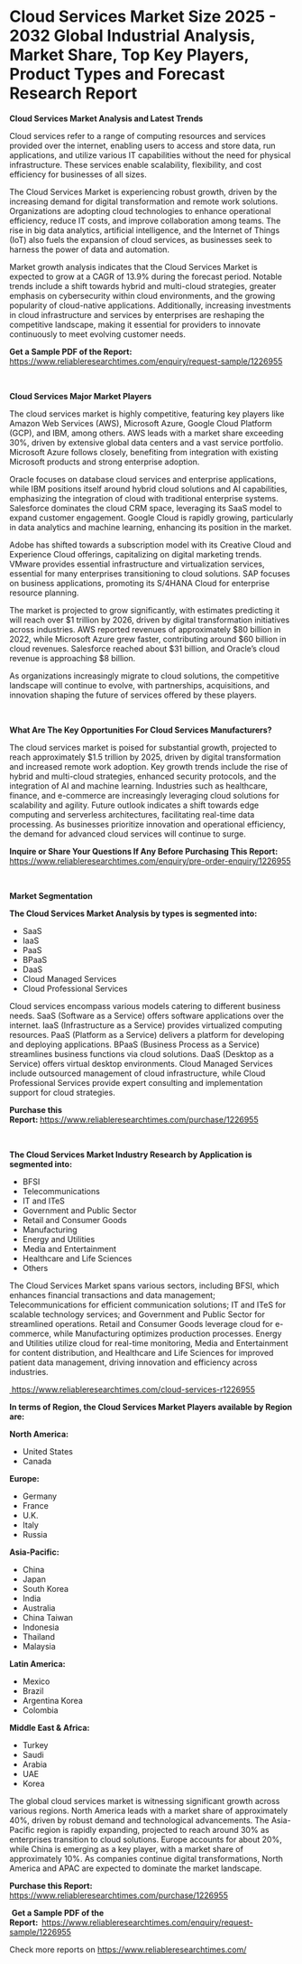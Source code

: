 <p><h1>Cloud Services Market Size 2025 - 2032 Global Industrial Analysis, Market Share, Top Key Players, Product Types and Forecast Research Report</h1></p><p><strong>Cloud Services Market Analysis and Latest Trends</strong></p>
<p><p>Cloud services refer to a range of computing resources and services provided over the internet, enabling users to access and store data, run applications, and utilize various IT capabilities without the need for physical infrastructure. These services enable scalability, flexibility, and cost efficiency for businesses of all sizes. </p><p>The Cloud Services Market is experiencing robust growth, driven by the increasing demand for digital transformation and remote work solutions. Organizations are adopting cloud technologies to enhance operational efficiency, reduce IT costs, and improve collaboration among teams. The rise in big data analytics, artificial intelligence, and the Internet of Things (IoT) also fuels the expansion of cloud services, as businesses seek to harness the power of data and automation.</p><p>Market growth analysis indicates that the Cloud Services Market is expected to grow at a CAGR of 13.9% during the forecast period. Notable trends include a shift towards hybrid and multi-cloud strategies, greater emphasis on cybersecurity within cloud environments, and the growing popularity of cloud-native applications. Additionally, increasing investments in cloud infrastructure and services by enterprises are reshaping the competitive landscape, making it essential for providers to innovate continuously to meet evolving customer needs.</p></p>
<p><strong>Get a Sample PDF of the Report:&nbsp;</strong> <a href="https://www.reliableresearchtimes.com/enquiry/request-sample/1226955?utm_campaign=3287&utm_medium=2&utm_source=Github&utm_content=ia&utm_term=09032025&utm_id=cloud-services">https://www.reliableresearchtimes.com/enquiry/request-sample/1226955</a></p>
<p>&nbsp;</p>
<p><strong>Cloud Services Major Market Players</strong></p>
<p><p>The cloud services market is highly competitive, featuring key players like Amazon Web Services (AWS), Microsoft Azure, Google Cloud Platform (GCP), and IBM, among others. AWS leads with a market share exceeding 30%, driven by extensive global data centers and a vast service portfolio. Microsoft Azure follows closely, benefiting from integration with existing Microsoft products and strong enterprise adoption.</p><p>Oracle focuses on database cloud services and enterprise applications, while IBM positions itself around hybrid cloud solutions and AI capabilities, emphasizing the integration of cloud with traditional enterprise systems. Salesforce dominates the cloud CRM space, leveraging its SaaS model to expand customer engagement. Google Cloud is rapidly growing, particularly in data analytics and machine learning, enhancing its position in the market.</p><p>Adobe has shifted towards a subscription model with its Creative Cloud and Experience Cloud offerings, capitalizing on digital marketing trends. VMware provides essential infrastructure and virtualization services, essential for many enterprises transitioning to cloud solutions. SAP focuses on business applications, promoting its S/4HANA Cloud for enterprise resource planning.</p><p>The market is projected to grow significantly, with estimates predicting it will reach over $1 trillion by 2026, driven by digital transformation initiatives across industries. AWS reported revenues of approximately $80 billion in 2022, while Microsoft Azure grew faster, contributing around $60 billion in cloud revenues. Salesforce reached about $31 billion, and Oracle’s cloud revenue is approaching $8 billion.</p><p>As organizations increasingly migrate to cloud solutions, the competitive landscape will continue to evolve, with partnerships, acquisitions, and innovation shaping the future of services offered by these players.</p></p>
<p>&nbsp;</p>
<p><strong>What Are The Key Opportunities For Cloud Services Manufacturers?</strong></p>
<p><p>The cloud services market is poised for substantial growth, projected to reach approximately $1.5 trillion by 2025, driven by digital transformation and increased remote work adoption. Key growth trends include the rise of hybrid and multi-cloud strategies, enhanced security protocols, and the integration of AI and machine learning. Industries such as healthcare, finance, and e-commerce are increasingly leveraging cloud solutions for scalability and agility. Future outlook indicates a shift towards edge computing and serverless architectures, facilitating real-time data processing. As businesses prioritize innovation and operational efficiency, the demand for advanced cloud services will continue to surge.</p></p>
<p><strong>Inquire or Share Your Questions If Any Before Purchasing This Report:</strong> <a href="https://www.reliableresearchtimes.com/enquiry/pre-order-enquiry/1226955?utm_campaign=3287&utm_medium=2&utm_source=Github&utm_content=ia&utm_term=09032025&utm_id=cloud-services">https://www.reliableresearchtimes.com/enquiry/pre-order-enquiry/1226955</a></p>
<p>&nbsp;</p>
<p><strong>Market Segmentation</strong></p>
<p><strong>The Cloud Services Market Analysis by types is segmented into:</strong></p>
<p><ul><li>SaaS</li><li>IaaS</li><li>PaaS</li><li>BPaaS</li><li>DaaS</li><li>Cloud Managed Services</li><li>Cloud Professional Services</li></ul></p>
<p><p>Cloud services encompass various models catering to different business needs. SaaS (Software as a Service) offers software applications over the internet. IaaS (Infrastructure as a Service) provides virtualized computing resources. PaaS (Platform as a Service) delivers a platform for developing and deploying applications. BPaaS (Business Process as a Service) streamlines business functions via cloud solutions. DaaS (Desktop as a Service) offers virtual desktop environments. Cloud Managed Services include outsourced management of cloud infrastructure, while Cloud Professional Services provide expert consulting and implementation support for cloud strategies.</p></p>
<p><strong>Purchase this Report:&nbsp;</strong><a href="https://www.reliableresearchtimes.com/purchase/1226955?utm_campaign=3287&utm_medium=2&utm_source=Github&utm_content=ia&utm_term=09032025&utm_id=cloud-services">https://www.reliableresearchtimes.com/purchase/1226955</a></p>
<p>&nbsp;</p>
<p><strong>The Cloud Services Market Industry Research by Application is segmented into:</strong></p>
<p><ul><li>BFSI</li><li>Telecommunications</li><li>IT and ITeS</li><li>Government and Public Sector</li><li>Retail and Consumer Goods</li><li>Manufacturing</li><li>Energy and Utilities</li><li>Media and Entertainment</li><li>Healthcare and Life Sciences</li><li>Others</li></ul></p>
<p><p>The Cloud Services Market spans various sectors, including BFSI, which enhances financial transactions and data management; Telecommunications for efficient communication solutions; IT and ITeS for scalable technology services; and Government and Public Sector for streamlined operations. Retail and Consumer Goods leverage cloud for e-commerce, while Manufacturing optimizes production processes. Energy and Utilities utilize cloud for real-time monitoring, Media and Entertainment for content distribution, and Healthcare and Life Sciences for improved patient data management, driving innovation and efficiency across industries.</p></p>
<p><a href="https://www.reliableresearchtimes.com/cloud-services-r1226955?utm_campaign=3287&utm_medium=2&utm_source=Github&utm_content=ia&utm_term=09032025&utm_id=cloud-services">&nbsp;https://www.reliableresearchtimes.com/cloud-services-r1226955</a></p>
<p><strong>In terms of Region, the Cloud Services Market Players available by Region are:</strong></p>
<p>
    <p> <strong> North America: </strong>
        <ul>
            <li>United States</li>
            <li>Canada</li>
        </ul>
        </p> 
    <p> <strong> Europe: </strong>
        <ul>
            <li>Germany</li>
            <li>France</li>
            <li>U.K.</li>
            <li>Italy</li>
            <li>Russia</li>
        </ul>
        </p> 
    <p> <strong> Asia-Pacific: </strong>
        <ul>
            <li>China</li>
            <li>Japan</li>
            <li>South Korea</li>
            <li>India</li>
            <li>Australia</li>
            <li>China Taiwan</li>
            <li>Indonesia</li>
            <li>Thailand</li>
            <li>Malaysia</li>
        </ul>
        </p> 
    <p> <strong> Latin America: </strong>
        <ul>
            <li>Mexico</li>
            <li>Brazil</li>
            <li>Argentina Korea</li>
            <li>Colombia</li>
        </ul>
        </p> 
    <p> <strong> Middle East & Africa: </strong>
        <ul>
            <li>Turkey</li>
            <li>Saudi</li>
            <li>Arabia</li>
            <li>UAE</li>
            <li>Korea</li>
        </ul>
    </p>
    </p>
<p><p>The global cloud services market is witnessing significant growth across various regions. North America leads with a market share of approximately 40%, driven by robust demand and technological advancements. The Asia-Pacific region is rapidly expanding, projected to reach around 30% as enterprises transition to cloud solutions. Europe accounts for about 20%, while China is emerging as a key player, with a market share of approximately 10%. As companies continue digital transformations, North America and APAC are expected to dominate the market landscape.</p></p>
<p><strong>Purchase this Report: </strong><a href="https://www.reliableresearchtimes.com/purchase/1226955?utm_campaign=3287&utm_medium=2&utm_source=Github&utm_content=ia&utm_term=09032025&utm_id=cloud-services">https://www.reliableresearchtimes.com/purchase/1226955</a></p>
<p>&nbsp;<strong>Get a Sample PDF of the Report:&nbsp;&nbsp;</strong><a href="https://www.reliableresearchtimes.com/enquiry/request-sample/1226955?utm_campaign=3287&utm_medium=2&utm_source=Github&utm_content=ia&utm_term=09032025&utm_id=cloud-services">https://www.reliableresearchtimes.com/enquiry/request-sample/1226955</a></p>
<p><strong></strong></p>
<p>Check more reports on <a href="https://www.reliableresearchtimes.com/?utm_campaign=3287&utm_medium=2&utm_source=Github&utm_content=ia&utm_term=09032025&utm_id=cloud-services">https://www.reliableresearchtimes.com/</a></p>